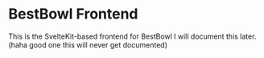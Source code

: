 # BestBowl Frontend

This is the SvelteKit-based frontend for BestBowl
I will document this later.
(haha good one this will never get documented)